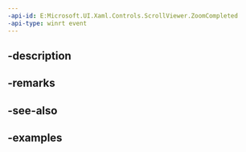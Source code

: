 ```yaml
---
-api-id: E:Microsoft.UI.Xaml.Controls.ScrollViewer.ZoomCompleted
-api-type: winrt event
---
```


## -description

## -remarks

## -see-also

## -examples

